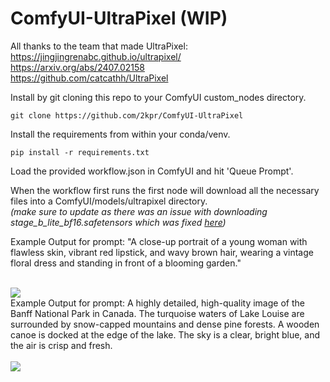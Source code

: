 # ComfyUI-UltraPixel (WIP)

All thanks to the team that made UltraPixel:<br/>
https://jingjingrenabc.github.io/ultrapixel/<br/>
https://arxiv.org/abs/2407.02158<br/>
https://github.com/catcathh/UltraPixel<br/>

Install by git cloning this repo to your ComfyUI custom_nodes directory.
```
git clone https://github.com/2kpr/ComfyUI-UltraPixel
```

Install the requirements from within your conda/venv.
```
pip install -r requirements.txt
```

Load the provided workflow.json in ComfyUI and hit 'Queue Prompt'.

When the workflow first runs the first node will download all the necessary files into a ComfyUI/models/ultrapixel directory.<br/>
<i>(make sure to update as there was an issue with downloading stage_b_lite_bf16.safetensors which was fixed [here](https://github.com/2kpr/ComfyUI-UltraPixel/commit/45d32bbe3777f1773dc0f74deea075d77b6d9278))</i>

Example Output for prompt:
"A close-up portrait of a young woman with flawless skin, vibrant red lipstick, and wavy brown hair, wearing a vintage floral dress and standing in front of a blooming garden."
<br/>
<br/>

<img src="https://github.com/2kpr/ComfyUI-UltraPixel/blob/main/ComfyUI_00001_.png">

<br/>
Example Output for prompt:
A highly detailed, high-quality image of the Banff National Park in Canada. The turquoise waters of Lake Louise are surrounded by snow-capped mountains and dense pine forests. A wooden canoe is docked at the edge of the lake. The sky is a clear, bright blue, and the air is crisp and fresh.
<br/>
<br/>

<img src="https://github.com/2kpr/ComfyUI-UltraPixel/blob/main/ComfyUI_00002_.png">
